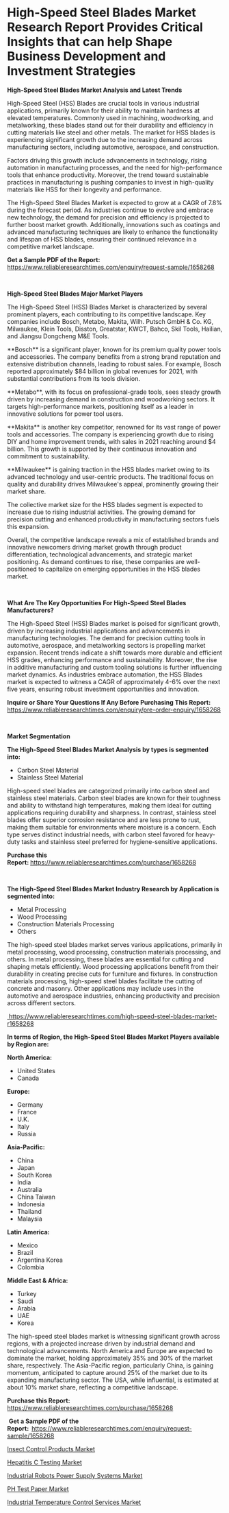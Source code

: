 <p><h1>High-Speed Steel Blades Market Research Report Provides Critical Insights that can help Shape Business Development and Investment Strategies</h1></p><p><strong>High-Speed Steel Blades Market Analysis and Latest Trends</strong></p>
<p><p>High-Speed Steel (HSS) Blades are crucial tools in various industrial applications, primarily known for their ability to maintain hardness at elevated temperatures. Commonly used in machining, woodworking, and metalworking, these blades stand out for their durability and efficiency in cutting materials like steel and other metals. The market for HSS blades is experiencing significant growth due to the increasing demand across manufacturing sectors, including automotive, aerospace, and construction.</p><p>Factors driving this growth include advancements in technology, rising automation in manufacturing processes, and the need for high-performance tools that enhance productivity. Moreover, the trend toward sustainable practices in manufacturing is pushing companies to invest in high-quality materials like HSS for their longevity and performance.</p><p>The High-Speed Steel Blades Market is expected to grow at a CAGR of 7.8% during the forecast period. As industries continue to evolve and embrace new technology, the demand for precision and efficiency is projected to further boost market growth. Additionally, innovations such as coatings and advanced manufacturing techniques are likely to enhance the functionality and lifespan of HSS blades, ensuring their continued relevance in a competitive market landscape.</p></p>
<p><strong>Get a Sample PDF of the Report:&nbsp;</strong> <a href="https://www.reliableresearchtimes.com/enquiry/request-sample/1658268?utm_campaign=1266&utm_medium=2&utm_source=Github&utm_content=ia&utm_term=28092024&utm_id=high-speed-steel-blades">https://www.reliableresearchtimes.com/enquiry/request-sample/1658268</a></p>
<p>&nbsp;</p>
<p><strong>High-Speed Steel Blades Major Market Players</strong></p>
<p><p>The High-Speed Steel (HSS) Blades Market is characterized by several prominent players, each contributing to its competitive landscape. Key companies include Bosch, Metabo, Makita, Wilh. Putsch GmbH & Co. KG, Milwaukee, Klein Tools, Disston, Greatstar, KWCT, Bahco, Skil Tools, Hailian, and Jiangsu Dongcheng M&E Tools.</p><p>**Bosch** is a significant player, known for its premium quality power tools and accessories. The company benefits from a strong brand reputation and extensive distribution channels, leading to robust sales. For example, Bosch reported approximately $84 billion in global revenues for 2021, with substantial contributions from its tools division.</p><p>**Metabo**, with its focus on professional-grade tools, sees steady growth driven by increasing demand in construction and woodworking sectors. It targets high-performance markets, positioning itself as a leader in innovative solutions for power tool users.</p><p>**Makita** is another key competitor, renowned for its vast range of power tools and accessories. The company is experiencing growth due to rising DIY and home improvement trends, with sales in 2021 reaching around $4 billion. This growth is supported by their continuous innovation and commitment to sustainability.</p><p>**Milwaukee** is gaining traction in the HSS blades market owing to its advanced technology and user-centric products. The traditional focus on quality and durability drives Milwaukee's appeal, prominently growing their market share.</p><p>The collective market size for the HSS blades segment is expected to increase due to rising industrial activities. The growing demand for precision cutting and enhanced productivity in manufacturing sectors fuels this expansion.</p><p>Overall, the competitive landscape reveals a mix of established brands and innovative newcomers driving market growth through product differentiation, technological advancements, and strategic market positioning. As demand continues to rise, these companies are well-positioned to capitalize on emerging opportunities in the HSS blades market.</p></p>
<p>&nbsp;</p>
<p><strong>What Are The Key Opportunities For High-Speed Steel Blades Manufacturers?</strong></p>
<p><p>The High-Speed Steel (HSS) Blades market is poised for significant growth, driven by increasing industrial applications and advancements in manufacturing technologies. The demand for precision cutting tools in automotive, aerospace, and metalworking sectors is propelling market expansion. Recent trends indicate a shift towards more durable and efficient HSS grades, enhancing performance and sustainability. Moreover, the rise in additive manufacturing and custom tooling solutions is further influencing market dynamics. As industries embrace automation, the HSS Blades market is expected to witness a CAGR of approximately 4-6% over the next five years, ensuring robust investment opportunities and innovation.</p></p>
<p><strong>Inquire or Share Your Questions If Any Before Purchasing This Report:</strong> <a href="https://www.reliableresearchtimes.com/enquiry/pre-order-enquiry/1658268?utm_campaign=1266&utm_medium=2&utm_source=Github&utm_content=ia&utm_term=28092024&utm_id=high-speed-steel-blades">https://www.reliableresearchtimes.com/enquiry/pre-order-enquiry/1658268</a></p>
<p>&nbsp;</p>
<p><strong>Market Segmentation</strong></p>
<p><strong>The High-Speed Steel Blades Market Analysis by types is segmented into:</strong></p>
<p><ul><li>Carbon Steel Material</li><li>Stainless Steel Material</li></ul></p>
<p><p>High-speed steel blades are categorized primarily into carbon steel and stainless steel materials. Carbon steel blades are known for their toughness and ability to withstand high temperatures, making them ideal for cutting applications requiring durability and sharpness. In contrast, stainless steel blades offer superior corrosion resistance and are less prone to rust, making them suitable for environments where moisture is a concern. Each type serves distinct industrial needs, with carbon steel favored for heavy-duty tasks and stainless steel preferred for hygiene-sensitive applications.</p></p>
<p><strong>Purchase this Report:&nbsp;</strong><a href="https://www.reliableresearchtimes.com/purchase/1658268?utm_campaign=1266&utm_medium=2&utm_source=Github&utm_content=ia&utm_term=28092024&utm_id=high-speed-steel-blades">https://www.reliableresearchtimes.com/purchase/1658268</a></p>
<p>&nbsp;</p>
<p><strong>The High-Speed Steel Blades Market Industry Research by Application is segmented into:</strong></p>
<p><ul><li>Metal Processing</li><li>Wood Processing</li><li>Construction Materials Processing</li><li>Others</li></ul></p>
<p><p>The high-speed steel blades market serves various applications, primarily in metal processing, wood processing, construction materials processing, and others. In metal processing, these blades are essential for cutting and shaping metals efficiently. Wood processing applications benefit from their durability in creating precise cuts for furniture and fixtures. In construction materials processing, high-speed steel blades facilitate the cutting of concrete and masonry. Other applications may include uses in the automotive and aerospace industries, enhancing productivity and precision across different sectors.</p></p>
<p><a href="https://www.reliableresearchtimes.com/high-speed-steel-blades-market-r1658268?utm_campaign=1266&utm_medium=2&utm_source=Github&utm_content=ia&utm_term=28092024&utm_id=high-speed-steel-blades">&nbsp;https://www.reliableresearchtimes.com/high-speed-steel-blades-market-r1658268</a></p>
<p><strong>In terms of Region, the High-Speed Steel Blades Market Players available by Region are:</strong></p>
<p>
    <p> <strong> North America: </strong>
        <ul>
            <li>United States</li>
            <li>Canada</li>
        </ul>
        </p> 
    <p> <strong> Europe: </strong>
        <ul>
            <li>Germany</li>
            <li>France</li>
            <li>U.K.</li>
            <li>Italy</li>
            <li>Russia</li>
        </ul>
        </p> 
    <p> <strong> Asia-Pacific: </strong>
        <ul>
            <li>China</li>
            <li>Japan</li>
            <li>South Korea</li>
            <li>India</li>
            <li>Australia</li>
            <li>China Taiwan</li>
            <li>Indonesia</li>
            <li>Thailand</li>
            <li>Malaysia</li>
        </ul>
        </p> 
    <p> <strong> Latin America: </strong>
        <ul>
            <li>Mexico</li>
            <li>Brazil</li>
            <li>Argentina Korea</li>
            <li>Colombia</li>
        </ul>
        </p> 
    <p> <strong> Middle East & Africa: </strong>
        <ul>
            <li>Turkey</li>
            <li>Saudi</li>
            <li>Arabia</li>
            <li>UAE</li>
            <li>Korea</li>
        </ul>
    </p>
    </p>
<p><p>The high-speed steel blades market is witnessing significant growth across regions, with a projected increase driven by industrial demand and technological advancements. North America and Europe are expected to dominate the market, holding approximately 35% and 30% of the market share, respectively. The Asia-Pacific region, particularly China, is gaining momentum, anticipated to capture around 25% of the market due to its expanding manufacturing sector. The USA, while influential, is estimated at about 10% market share, reflecting a competitive landscape.</p></p>
<p><strong>Purchase this Report: </strong><a href="https://www.reliableresearchtimes.com/purchase/1658268?utm_campaign=1266&utm_medium=2&utm_source=Github&utm_content=ia&utm_term=28092024&utm_id=high-speed-steel-blades">https://www.reliableresearchtimes.com/purchase/1658268</a></p>
<p>&nbsp;<strong>Get a Sample PDF of the Report:&nbsp;&nbsp;</strong><a href="https://www.reliableresearchtimes.com/enquiry/request-sample/1658268?utm_campaign=1266&utm_medium=2&utm_source=Github&utm_content=ia&utm_term=28092024&utm_id=high-speed-steel-blades">https://www.reliableresearchtimes.com/enquiry/request-sample/1658268</a></p>
<p><strong></strong></p>
<p><p><a href="https://www.linkedin.com/pulse/emerging-trends-insect-control-products-market-global-outlook-4uuoc?utm_campaign=1266&utm_medium=2&utm_source=Github&utm_content=ia&utm_term=28092024&utm_id=high-speed-steel-blades">Insect Control Products Market</a></p><p><a href="https://www.linkedin.com/pulse/what-growth-opportunities-challenges-hepatitis-c-testing-setuc?trackingId=zrYgiAiPTh6fuDHyqKoHvg%3D%3D&utm_campaign=1266&utm_medium=2&utm_source=Github&utm_content=ia&utm_term=28092024&utm_id=high-speed-steel-blades">Hepatitis C Testing Market</a></p><p><a href="https://issuu.com/reportprime-2/docs/industrial-robots-power-supply-syst_afa494adf516ae?utm_campaign=1266&utm_medium=2&utm_source=Github&utm_content=ia&utm_term=28092024&utm_id=high-speed-steel-blades">Industrial Robots Power Supply Systems Market</a></p><p><a href="https://www.linkedin.com/pulse/ph-test-paper-market-essentials-key-players-demand-drivers-roi-weruc?trackingId=OKFNtBGeQ3iWiUXMNwZ%2Fng%3D%3D&utm_campaign=1266&utm_medium=2&utm_source=Github&utm_content=ia&utm_term=28092024&utm_id=high-speed-steel-blades">PH Test Paper Market</a></p><p><a href="https://issuu.com/reportprime-2/docs/industrial-temperature-control-serv_e7b45b110771cb?utm_campaign=1266&utm_medium=2&utm_source=Github&utm_content=ia&utm_term=28092024&utm_id=high-speed-steel-blades">Industrial Temperature Control Services Market</a></p></p>